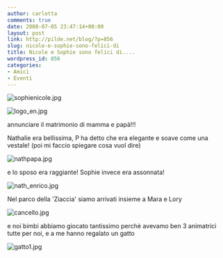 ```yaml
---
author: carlotta
comments: true
date: 2008-07-05 23:47:14+00:00
layout: post
link: http://pilde.net/blog/?p=856
slug: nicole-e-sophie-sono-felici-di
title: Nicole e Sophie sono felici di....
wordpress_id: 856
categories:
- Amici
- Eventi
---
```


![sophienicole.jpg](http://pilde.net/blog/wp-content/uploads/2008/07/sophienicole.jpg)


  ![logo_en.jpg](http://pilde.net/blog/wp-content/uploads/2008/07/logo_en.jpg)



annunciare il matrimonio di mamma e papà!!!

Nathalie era bellissima, P ha detto che era elegante e soave come una vestale! (poi mi faccio spiegare cosa vuol dire)




![nathpapa.jpg](http://pilde.net/blog/wp-content/uploads/2008/07/nathpapa.jpg)




e lo sposo era raggiante! Sophie invece era assonnata!

![nath_enrico.jpg](http://pilde.net/blog/wp-content/uploads/2008/07/nath_enrico.jpg)




Nel parco della 'Ziaccia' siamo arrivati insieme a Mara e Lory

![cancello.jpg](http://pilde.net/blog/wp-content/uploads/2008/07/cancello.jpg)




e noi bimbi abbiamo giocato tantissimo perchè avevamo ben 3 animatrici tutte per noi, e a me hanno regalato un gatto

![gatto1.jpg](http://pilde.net/blog/wp-content/uploads/2008/07/gatto1.jpg)






